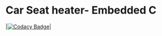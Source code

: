 # Car Seat heater- Embedded C

|[![Codacy Badge](https://app.codacy.com/project/badge/Grade/6ba094bda54e4ce19e67160b1e349322)](https://www.codacy.com/gh/Pallavi-2500/Emb-C-Activity-1/dashboard?utm_source=github.com&amp;utm_medium=referral&amp;utm_content=Pallavi-2500/Emb-C-Activity-1&amp;utm_campaign=Badge_Grade)|


